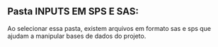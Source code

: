 ## Pasta INPUTS EM SPS E SAS:

Ao selecionar essa pasta, existem arquivos em formato sas e sps que ajudam a manipular bases de dados do projeto.


